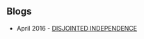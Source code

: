 ## Blogs
- April 2016 - [DISJOINTED INDEPENDENCE](https://blogs.adelaide.edu.au/maths-learning/2016/04/14/disjointed-independence/)
